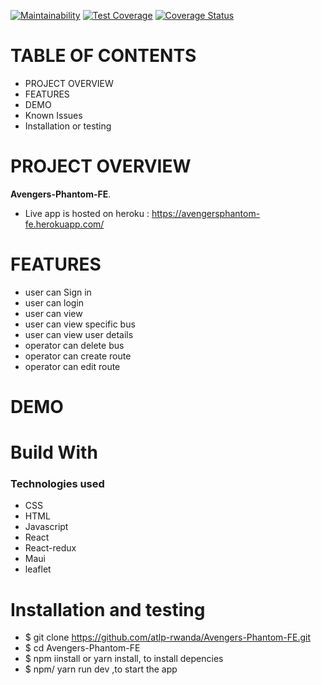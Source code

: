[![Maintainability](https://api.codeclimate.com/v1/badges/c8ea9224f9ef017a429e/maintainability)](https://codeclimate.com/github/atlp-rwanda/Avengers-Phantom-FE/maintainability) [![Test Coverage](https://api.codeclimate.com/v1/badges/c8ea9224f9ef017a429e/test_coverage)](https://codeclimate.com/github/atlp-rwanda/Avengers-Phantom-FE/test_coverage) [![Coverage Status](https://coveralls.io/repos/github/atlp-rwanda/Avengers-Phantom-FE/badge.svg?branch=develop)](https://coveralls.io/github/atlp-rwanda/Avengers-Phantom-FE?branch=develop)

# TABLE OF CONTENTS

- PROJECT OVERVIEW
- FEATURES
- DEMO
- Known Issues
- Installation or testing

# PROJECT OVERVIEW

**Avengers-Phantom-FE**.

- Live app is hosted on heroku : https://avengersphantom-fe.herokuapp.com/

# FEATURES

- user can Sign in
- user can login
- user can view
- user can view specific bus
- user can view user details
- operator can delete bus
- operator can create route
- operator can edit route

# DEMO

# Build With

### Technologies used

- CSS
- HTML
- Javascript
- React
- React-redux
- Maui
- leaflet

# Installation and testing

- \$ git clone https://github.com/atlp-rwanda/Avengers-Phantom-FE.git
- \$ cd Avengers-Phantom-FE
- \$ npm iinstall or yarn install, to install depencies
- \$ npm/ yarn run dev ,to start the app
